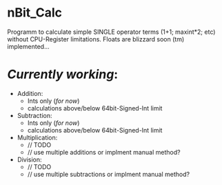 # nBit_Calc
Programm to calculate simple SINGLE operator terms (1+1; maxint\*2; etc) without CPU-Register limitations.
Floats are blizzard soon (tm) implemented...
# *Currently working*:
  - Addition: 
    - Ints only (*for now*)
    - calculations above/below 64bit-Signed-Int limit
  - Subtraction:
    - Ints only (*for now*)
    - calculations above/below 64bit-Signed-Int limit
  - Multiplication:
    - // TODO
    - // use multiple additions or implment manual method?
  - Division:
    - // TODO
    - // use multiple subtractions or implment manual method?
